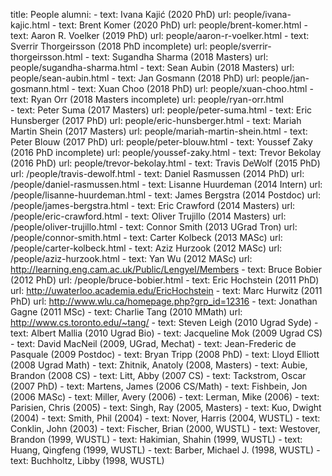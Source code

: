title: People
alumni:
    - text: Ivana Kajić (2020 PhD)
      url: people/ivana-kajic.html
    - text: Brent Komer (2020 PhD)
      url: people/brent-komer.html
    - text: Aaron R. Voelker (2019 PhD)
      url: people/aaron-r-voelker.html
    - text: Sverrir Thorgeirsson (2018 PhD incomplete)
      url: people/sverrir-thorgeirsson.html
    - text: Sugandha Sharma (2018 Masters)
      url: people/sugandha-sharma.html
    - text: Sean Aubin (2018 Masters)
      url: people/sean-aubin.html
    - text: Jan Gosmann (2018 PhD)
      url: people/jan-gosmann.html
    - text: Xuan Choo (2018 PhD)
      url: people/xuan-choo.html
    - text: Ryan Orr (2018 Masters incomplete)
      url: people/ryan-orr.html      
    - text: Peter Suma (2017 Masters)
      url: people/peter-suma.html
    - text: Eric Hunsberger (2017 PhD)
      url: people/eric-hunsberger.html
    - text: Mariah Martin Shein (2017 Masters)
      url: people/mariah-martin-shein.html
    - text: Peter Blouw (2017 PhD)
      url: people/peter-blouw.html
    - text: Youssef Zaky (2016 PhD incomplete)
      url: people/youssef-zaky.html
    - text: Trevor Bekolay (2016 PhD)
      url: people/trevor-bekolay.html
    - text: Travis DeWolf (2015 PhD)
      url: /people/travis-dewolf.html
    - text: Daniel Rasmussen (2014 PhD)
      url: /people/daniel-rasmussen.html
    - text: Lisanne Huurdeman (2014 Intern)
      url: /people/lisanne-huurdeman.html
    - text: James Bergstra (2014 Postdoc)
      url: /people/james-bergstra.html
    - text: Eric Crawford (2014 Masters)
      url: /people/eric-crawford.html
    - text: Oliver Trujillo (2014 Masters)
      url: /people/oliver-trujillo.html
    - text: Connor Smith (2013 UGrad Tron)
      url: /people/connor-smith.html
    - text: Carter Kolbeck (2013 MASc)
      url: /people/carter-kolbeck.html
    - text: Aziz Hurzook (2012 MASc)
      url: /people/aziz-hurzook.html
    - text: Yan Wu (2012 MASc)
      url: http://learning.eng.cam.ac.uk/Public/Lengyel/Members
    - text: Bruce Bobier (2012 PhD)
      url: /people/bruce-bobier.html
    - text: Eric Hochstein (2011 PhD)
      url: http://uwaterloo.academia.edu/EricHochstein
    - text: Marc Hurwitz (2011 PhD)
      url: http://www.wlu.ca/homepage.php?grp_id=12316
    - text: Jonathan Gagne (2011 MSc)
    - text: Charlie Tang (2010 MMath)
      url: http://www.cs.toronto.edu/~tang/
    - text: Steven Leigh (2010 Ugrad Syde)
    - text: Albert Mallia (2010 Ugrad Bio)
    - text: Jacqueline Mok (2009 Ugrad CS)
    - text: David MacNeil (2009, UGrad, Mechat)
    - text: Jean-Frederic de Pasquale (2009 Postdoc)
    - text: Bryan Tripp (2008 PhD)
    - text: Lloyd Elliott (2008 Ugrad Math)
    - text: Zhitnik, Anatoly (2008, Masters)
    - text: Aubie, Brandon (2008 CS)
    - text: Litt, Abby (2007 CS)
    - text: Tackstrom, Oscar (2007 PhD)
    - text: Martens, James (2006 CS/Math)
    - text: Fishbein, Jon (2006 MASc)
    - text: Miller, Avery (2006)
    - text: Lerman, Mike (2006)
    - text: Parisien, Chris (2005)
    - text: Singh, Ray (2005, Masters)
    - text: Kuo, Dwight (2004)
    - text: Smith, Phil (2004)
    - text: Nover, Harris (2004, WUSTL)
    - text: Conklin, John (2003)
    - text: Fischer, Brian (2000, WUSTL)
    - text: Westover, Brandon (1999, WUSTL)
    - text: Hakimian, Shahin (1999, WUSTL)
    - text: Huang, Qingfeng (1999, WUSTL)
    - text: Barber, Michael J. (1998, WUSTL)
    - text: Buchholtz, Libby (1998, WUSTL)
